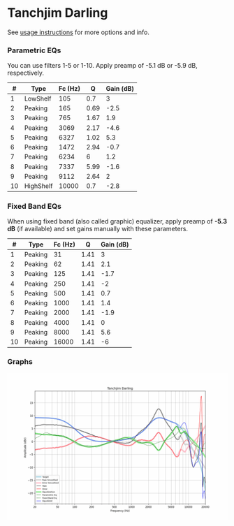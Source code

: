 # Tanchjim Darling
See [usage instructions](https://github.com/jaakkopasanen/AutoEq#usage) for more options and info.

### Parametric EQs
You can use filters 1-5 or 1-10. Apply preamp of -5.1 dB or -5.9 dB, respectively.

|   # | Type      |   Fc (Hz) |    Q |   Gain (dB) |
|-----|-----------|-----------|------|-------------|
|   1 | LowShelf  |       105 | 0.7  |         3   |
|   2 | Peaking   |       165 | 0.69 |        -2.5 |
|   3 | Peaking   |       765 | 1.67 |         1.9 |
|   4 | Peaking   |      3069 | 2.17 |        -4.6 |
|   5 | Peaking   |      6327 | 1.02 |         5.3 |
|   6 | Peaking   |      1472 | 2.94 |        -0.7 |
|   7 | Peaking   |      6234 | 6    |         1.2 |
|   8 | Peaking   |      7337 | 5.99 |        -1.6 |
|   9 | Peaking   |      9112 | 2.64 |         2   |
|  10 | HighShelf |     10000 | 0.7  |        -2.8 |

### Fixed Band EQs
When using fixed band (also called graphic) equalizer, apply preamp of **-5.3 dB** (if available) and set gains manually with these parameters.

|   # | Type    |   Fc (Hz) |    Q |   Gain (dB) |
|-----|---------|-----------|------|-------------|
|   1 | Peaking |        31 | 1.41 |         3   |
|   2 | Peaking |        62 | 1.41 |         2.1 |
|   3 | Peaking |       125 | 1.41 |        -1.7 |
|   4 | Peaking |       250 | 1.41 |        -2   |
|   5 | Peaking |       500 | 1.41 |         0.7 |
|   6 | Peaking |      1000 | 1.41 |         1.4 |
|   7 | Peaking |      2000 | 1.41 |        -1.9 |
|   8 | Peaking |      4000 | 1.41 |         0   |
|   9 | Peaking |      8000 | 1.41 |         5.6 |
|  10 | Peaking |     16000 | 1.41 |        -6   |

### Graphs
![](./Tanchjim%20Darling.png)
